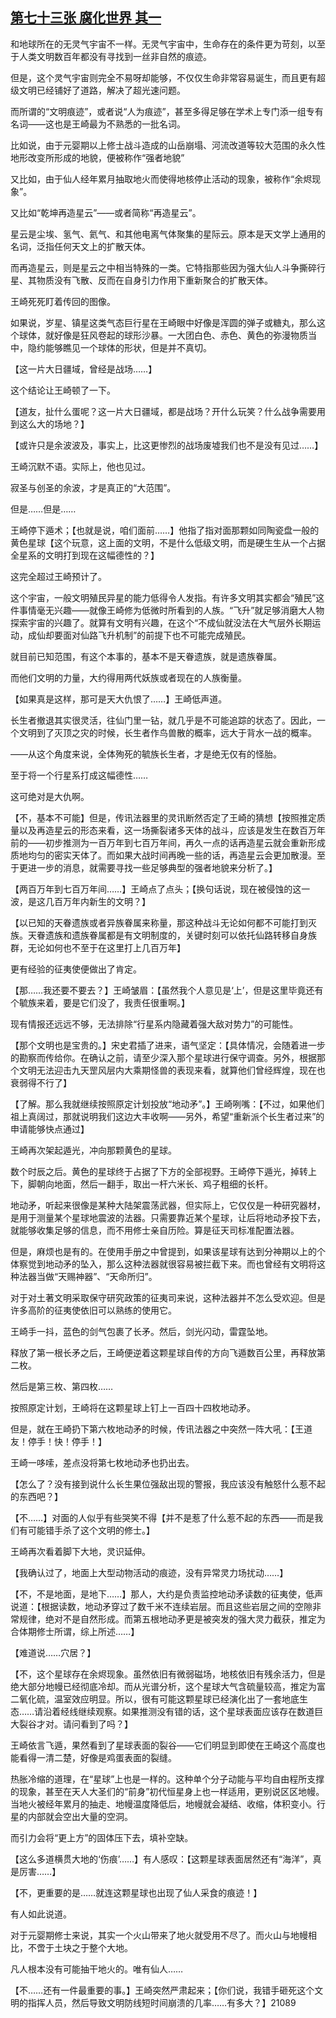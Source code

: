 ## [第七十三张 腐化世界 其一](https://www.xxbiquge.com/11_11207/9209156.html)


  和地球所在的无灵气宇宙不一样。无灵气宇宙中，生命存在的条件更为苛刻，以至于人类文明数百年都没有寻找到一丝非自然的痕迹。

  但是，这个灵气宇宙则完全不易呀却能够，不仅仅生命非常容易诞生，而且更有超级文明已经铺好了道路，解决了超光速问题。

  而所谓的“文明痕迹”，或者说“人为痕迹”，甚至多得足够在学术上专门添一组专有名词——这也是王崎最为不熟悉的一批名词。

  比如说，由于元婴期以上修士战斗造成的山岳崩塌、河流改道等较大范围的永久性地形改变所形成的地貌，便被称作“强者地貌”

  又比如，由于仙人经年累月抽取地火而使得地核停止活动的现象，被称作“余烬现象”。

  又比如“乾坤再造星云”——或者简称“再造星云”。

  星云是尘埃、氢气、氦气、和其他电离气体聚集的星际云。原本是天文学上通用的名词，泛指任何天文上的扩散天体。

  而再造星云，则是星云之中相当特殊的一类。它特指那些因为强大仙人斗争撕碎行星、其物质没有飞散、反而在自身引力作用下重新聚合的扩散天体。

  王崎死死盯着传回的图像。

  如果说，岁星、镇星这类气态巨行星在王崎眼中好像是浑圆的弹子或糖丸，那么这个球体，就好像是狂风卷起的球形沙暴。一大团白色、赤色、黄色的弥漫物质当中，隐约能够瞧见一个球体的形状，但是并不真切。

  【这一片大日疆域，曾经是战场……】

  这个结论让王崎顿了一下。

  【道友，扯什么蛋呢？这一片大日疆域，都是战场？开什么玩笑？什么战争需要用到这么大的场地？】

  【或许只是余波波及，事实上，比这更惨烈的战场废墟我们也不是没有见过……】

  王崎沉默不语。实际上，他也见过。

  寂圣与创圣的余波，才是真正的“大范围”。

  但是……但是……

  王崎停下遁术；【也就是说，咱们面前……】他指了指对面那颗如同陶瓷盘一般的黄色星球【这个玩意，这上面的文明，不是什么低级文明，而是硬生生从一个占据全星系的文明打到现在这幅德性的？】

  这完全超过王崎预计了。

  这个宇宙，一般文明殖民异星的能力低得令人发指。有许多文明其实都会“殖民”这件事情毫无兴趣——就像王崎修为低微时所看到的人族。“飞升”就足够消磨大人物探索宇宙的兴趣了。就算有文明有兴趣，在这个“不成仙就没法在大气层外长期运动，成仙却要面对仙路飞升机制”的前提下也不可能完成殖民。

  就目前已知范围，有这个本事的，基本不是天眷遗族，就是遗族眷属。

  而他们文明的力量，大约得用两代妖族或者现在的人族衡量。

  【如果真是这样，那可是天大仇恨了……】王崎低声道。

  长生者撤退其实很灵活，往仙门里一钻，就几乎是不可能追踪的状态了。因此，一个文明到了灭顶之灾的时候，长生者作鸟兽散的概率，远大于背水一战的概率。

  ——从这个角度来说，全体殉死的毓族长生者，才是绝无仅有的怪胎。

  至于将一个行星系打成这幅德性……

  这可绝对是大仇啊。

  【不，基本不可能】但是，传讯法器里的灵讯断然否定了王崎的猜想【按照推定质量以及再造星云的形态来看，这一场撕裂诸多天体的战斗，应该是发生在数百万年前的——初步推测为一百万年到七百万年间，再久一点的话再造星云就会重新形成质地均匀的密实天体了。而如果大战时间再晚一些的话，再造星云会更加散漫。至于更进一步的消息，就需要寻找一些足够典型的强者地貌来分析了。】

  【两百万年到七百万年间……】王崎点了点头；【换句话说，现在被侵蚀的这一波，是这几百万年内新生的文明？】

  【以已知的天眷遗族或者异族眷属来称量，那这种战斗无论如何都不可能打到灭族。天眷遗族和遗族眷属都是有文明制度的，关键时刻可以依托仙路转移自身族群，无论如何也不至于在这里打上几百万年】

  更有经验的征夷使便做出了肯定。

  【那……我还要不要去？】王崎皱眉：【虽然我个人意见是‘上’，但是这里毕竟还有个毓族来着，要是它们没了，我责任很重啊。】

  现有情报还远远不够，无法排除“行星系内隐藏着强大敌对势力”的可能性。

  【那个文明也是宝贵的。】宋史君插了进来，语气坚定：【具体情况，会随着进一步的勘察而传给你。在确认之前，请至少深入那个星球进行保守调查。另外，根据那个文明无法迎击九天罡风层内大乘期怪兽的表现来看，就算他们曾经辉煌，现在也衰弱得不行了】

  【了解。那么我就继续按照原定计划投放“地动矛”。】王崎咧嘴：【不过，如果他们祖上真阔过，那就说明我们这边大丰收啊——另外，希望“重新派个长生者过来”的申请能够快点通过】

  王崎再次架起遁光，冲向那颗黄色的星球。

  数个时辰之后。黄色的星球终于占据了下方的全部视野。王崎停下遁光，掉转上下，脚朝向地面，然后一翻手，取出一杆六米长、鸡子粗细的长杆。

  地动矛，听起来很像是某种大陆架震荡武器，但实际上，它仅仅是一种研究器材，是用于测量某个星球地震波的法器。只需要靠近某个星球，让后将地动矛投下去，就能够收集足够的信息，而不用修士亲自历险。算是征天司标准配置法器。

  但是，麻烦也是有的。在使用手册之中曾提到，如果该星球有达到分神期以上的个体察觉到地动矛的坠入，那么这种法器就很容易被拦截下来。而也曾经有文明将这种法器当做“天赐神器”、“天命所归”。

  对于对土著文明采取保守研究政策的征夷司来说，这种法器并不怎么受欢迎。但是许多高阶的征夷使依旧可以熟练的使用它。

  王崎手一抖，蓝色的剑气包裹了长矛。然后，剑光闪动，雷霆坠地。

  释放了第一根长矛之后，王崎便逆着这颗星球自传的方向飞遁数百公里，再释放第二枚。

  然后是第三枚、第四枚……

  按照原定计划，王崎将在这颗星球上钉上一百四十四枚地动矛。

  但是，就在王崎扔下第六枚地动矛的时候，传讯法器之中突然一阵大吼：【王道友！停手！快！停手！】

  王崎一哆嗦，差点没将第七枚地动矛也扔出去。

  【怎么了？没有接到说什么长生果位强敌出现的警报，我应该没有触怒什么惹不起的东西吧？】

  【不……】对面的人似乎有些哭笑不得【并不是惹了什么惹不起的东西——而是我们有可能错手杀了这个文明的修士。】

  王崎再次看着脚下大地，灵识延伸。

  【我确认过了，地面上大型动物活动的痕迹，没有异常灵力场扰动……】

  【不，不是地面，是地下……】那人，大约是负责监控地动矛读数的征夷使，低声说道：【根据读数，地动矛穿过了数千米不连续岩层。而且这些岩层之间的空隙非常规律，绝对不是自然形成。而第五根地动矛更是被突发的强大灵力截获，推定为合体期修士所谓，综上所述……】

  【难道说……穴居？】

  【不，这个星球存在余烬现象。虽然依旧有微弱磁场，地核依旧有残余活力，但是绝大部分地幔已经彻底冷却。而从光谱分析，这个星球大气含硫量较高，推定为富二氧化硫，温室效应明显。所以，很有可能这颗星球已经演化出了一套地底生态……请沿着经线继续观察。如果推测没有错的话，这个星球表面应该存在数道巨大裂谷才对。请问看到了吗？】

  王崎依言飞遁，果然看到了星球表面的裂谷——它们明显到即使在王崎这个高度也能看得一清二楚，好像是鸡蛋表面的裂缝。

  热胀冷缩的道理，在“星球”上也是一样的。这种单个分子动能与平均自由程所支撑的现象，甚至在天人大圣们的“前身”初代恒星身上也一样适用，更别说区区地幔。当地火被经年累月的抽走、地幔温度降低后，地幔就会凝结、收缩，体积变小。行星的内部就会空出大量的空洞。

  而引力会将“更上方”的固体压下去，填补空缺。

  【这么多道横贯大地的‘伤痕’……】有人感叹：【这颗星球表面居然还有“海洋”，真是厉害……】

  【不，更重要的是……就连这颗星球也出现了仙人采食的痕迹！】

  有人如此说道。

  对于元婴期修士来说，其实一个火山带来了地火就受用不尽了。而火山与地幔相比，不啻于土块之于整个大地。

  凡人根本没有可能抽干地火的。唯有仙人……

  【不……还有一件最重要的事。】王崎突然严肃起来；【你们说，我错手砸死这个文明的指挥人员，然后导致文明防线短时间崩溃的几率……有多大？】21089
